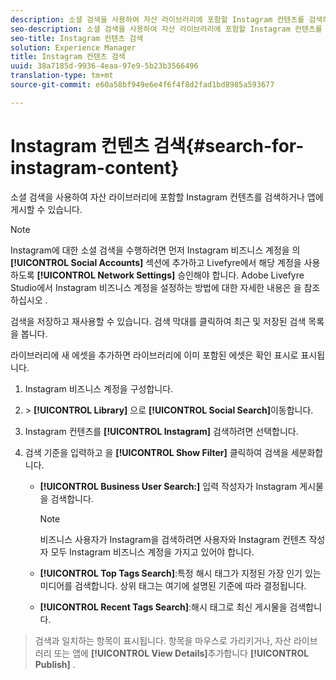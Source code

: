 ```yaml
---
description: 소셜 검색을 사용하여 자산 라이브러리에 포함할 Instagram 컨텐츠를 검색하거나 앱에 게시할 수 있습니다.
seo-description: 소셜 검색을 사용하여 자산 라이브러리에 포함할 Instagram 컨텐츠를 검색하거나 앱에 게시할 수 있습니다.
seo-title: Instagram 컨텐츠 검색
solution: Experience Manager
title: Instagram 컨텐츠 검색
uuid: 38a7185d-9936-4eaa-97e9-5b23b3566496
translation-type: tm+mt
source-git-commit: e60a58bf949e6e4f6f4f8d2fad1bd8985a593677

---
```



# Instagram 컨텐츠 검색{#search-for-instagram-content}

소셜 검색을 사용하여 자산 라이브러리에 포함할 Instagram 컨텐츠를 검색하거나 앱에 게시할 수 있습니다.

>[!NOTE]
>
>Instagram에 대한 소셜 검색을 수행하려면 먼저 Instagram 비즈니스 계정을 의 **[!UICONTROL Social Accounts]** 섹션에 추가하고 Livefyre에서 해당 계정을 사용하도록 **[!UICONTROL Network Settings]** 승인해야 합니다. Adobe Livefyre Studio에서 Instagram 비즈니스 계정을 설정하는 방법에 대한 자세한 내용은 을 참조하십시오 [](../c-users-creating-accounts-with-studio-access/t-configure-social-accout-instagram/c-about-instagram-accounts.md#c_about_instagram_accounts).

검색을 저장하고 재사용할 수 있습니다. 검색 막대를 클릭하여 최근 및 저장된 검색 목록을 봅니다.

라이브러리에 새 에셋을 추가하면 라이브러리에 이미 포함된 에셋은 확인 표시로 표시됩니다.

1. Instagram 비즈니스 계정을 구성합니다.
1. &gt; **[!UICONTROL Library]** 으로 **[!UICONTROL Social Search]**&#x200B;이동합니다.
1. Instagram 컨텐츠를 **[!UICONTROL Instagram]** 검색하려면 선택합니다.
1. 검색 기준을 입력하고 을 **[!UICONTROL Show Filter]** 클릭하여 검색을 세분화합니다.

   * **[!UICONTROL Business User Search:]** 입력 작성자가 Instagram 게시물을 검색합니다.

      >[!NOTE]
      >
      >비즈니스 사용자가 Instagram을 검색하려면 사용자와 Instagram 컨텐츠 작성자 모두 Instagram 비즈니스 계정을 가지고 있어야 합니다.

   * **[!UICONTROL Top Tags Search]**:특정 해시 태그가 지정된 가장 인기 있는 미디어를 검색합니다. 상위 태그는 여기에 설명된 기준에 따라 결정됩니다. [](https://developers.facebook.com/docs/instagram-api/reference/hashtag/top-media)

   * **[!UICONTROL Recent Tags Search]**:해시 태그로 최신 게시물을 검색합니다.

>검색과 일치하는 항목이 표시됩니다. 항목을 마우스로 가리키거나, 자산 라이브러리 또는 앱에 **[!UICONTROL View Details]**&#x200B;추가합니다 **[!UICONTROL Publish]** .

